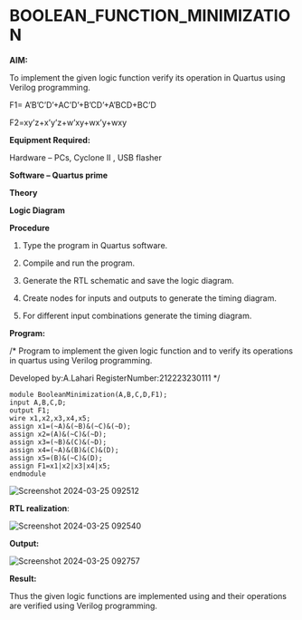 # BOOLEAN_FUNCTION_MINIMIZATION

**AIM:**

To implement the given logic function verify its operation in Quartus using Verilog programming.

F1= A’B’C’D’+AC’D’+B’CD’+A’BCD+BC’D 

F2=xy’z+x’y’z+w’xy+wx’y+wxy

**Equipment Required:**

Hardware – PCs, Cyclone II , USB flasher

**Software – Quartus prime**

**Theory**

**Logic Diagram**

**Procedure**

1.	Type the program in Quartus software.

2.	Compile and run the program.

3.	Generate the RTL schematic and save the logic diagram.

4.	Create nodes for inputs and outputs to generate the timing diagram.

5.	For different input combinations generate the timing diagram.


**Program:**

/* Program to implement the given logic function and to verify its operations in quartus using Verilog programming.

Developed by:A.Lahari
RegisterNumber:212223230111 */
```
module BooleanMinimization(A,B,C,D,F1); 
input A,B,C,D; 
output F1; 
wire x1,x2,x3,x4,x5; 
assign x1=(~A)&(~B)&(~C)&(~D); 
assign x2=(A)&(~C)&(~D); 
assign x3=(~B)&(C)&(~D); 
assign x4=(~A)&(B)&(C)&(D); 
assign x5=(B)&(~C)&(D); 
assign F1=x1|x2|x3|x4|x5; 
endmodule
```
![Screenshot 2024-03-25 092512](https://github.com/AnnaLahari/BOOLEAN_FUNCTION_MINIMIZATION/assets/149365425/617a27af-0260-406a-a4d6-65588414c509)


**RTL realization**:

![Screenshot 2024-03-25 092540](https://github.com/AnnaLahari/BOOLEAN_FUNCTION_MINIMIZATION/assets/149365425/e6652b0a-c99f-4965-b685-6e8e0fb27ee4)

**Output:**

![Screenshot 2024-03-25 092757](https://github.com/AnnaLahari/BOOLEAN_FUNCTION_MINIMIZATION/assets/149365425/3c6953c6-d376-410a-90e5-6433ae75fa51)


**Result:**

Thus the given logic functions are implemented using and their operations are verified using Verilog programming.

